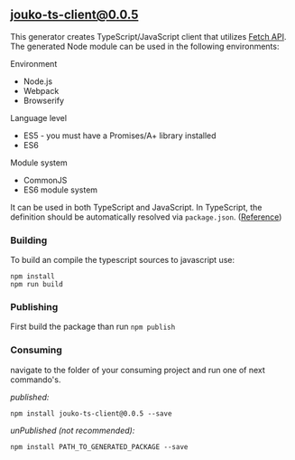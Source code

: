 ## jouko-ts-client@0.0.5

This generator creates TypeScript/JavaScript client that utilizes [Fetch API](https://fetch.spec.whatwg.org/). The generated Node module can be used in the following environments:

Environment
* Node.js
* Webpack
* Browserify

Language level
* ES5 - you must have a Promises/A+ library installed
* ES6

Module system
* CommonJS
* ES6 module system

It can be used in both TypeScript and JavaScript. In TypeScript, the definition should be automatically resolved via `package.json`. ([Reference](http://www.typescriptlang.org/docs/handbook/typings-for-npm-packages.html))

### Building

To build an compile the typescript sources to javascript use:
```
npm install
npm run build
```

### Publishing

First build the package than run ```npm publish```

### Consuming

navigate to the folder of your consuming project and run one of next commando's.

_published:_

```
npm install jouko-ts-client@0.0.5 --save
```

_unPublished (not recommended):_

```
npm install PATH_TO_GENERATED_PACKAGE --save

